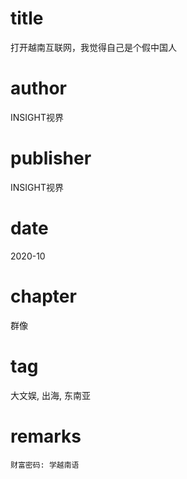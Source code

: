 # title
打开越南互联网，我觉得自己是个假中国人

# author
INSIGHT视界

# publisher
INSIGHT视界

# date
2020-10

# chapter
群像

# tag
大文娱, 出海, 东南亚

# remarks
`财富密码: 学越南语`
